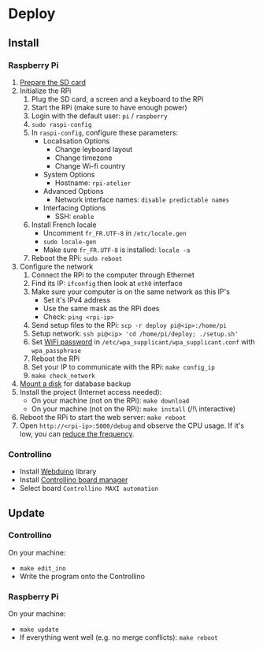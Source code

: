 # Deploy

## Install

### Raspberry Pi

1. [Prepare the SD card](https://www.framboise314.fr/preparez-votre-carte-sd-raspbian-sur-le-raspberry-pi/)
2. Initialize the RPi
    1. Plug the SD card, a screen and a keyboard to the RPi
    2. Start the RPi (make sure to have enough power)
    3. Login with the default user: `pi` / `raspberry`
    4. `sudo raspi-config`
    5. In `raspi-config`, configure these parameters:
        * Localisation Options
            * Change leyboard layout
            * Change timezone
            * Change Wi-fi country
        * System Options
            * Hostname: `rpi-atelier`
        * Advanced Options
            * Network interface names: `disable predictable names`
        * Interfacing Options
            * SSH: `enable`
    6. Install French locale
        * Uncomment `fr_FR.UTF-8` in `/etc/locale.gen`
        * `sudo locale-gen`
        * Make sure `fr_FR.UTF-8` is installed: `locale -a`
    7. Reboot the RPi: `sudo reboot`
3. Configure the network
    1. Connect the RPi to the computer through Ethernet
    2. Find its IP: `ifconfig` then look at `eth0` interface
    3. Make sure your computer is on the same network as this IP's
        * Set it's IPv4 address
        * Use the same mask as the RPi does
        * Check: `ping <rpi-ip>`
    4. Send setup files to the RPi: `scp -r deploy pi@<ip>:/home/pi`
    5. Setup network: `ssh pi@<ip> 'cd /home/pi/deploy; ./setup.sh'`
    6. Set [WiFi password](https://www.raspberrypi.org/documentation/configuration/wireless/wireless-cli.md) in `/etc/wpa_supplicant/wpa_supplicant.conf` with `wpa_passphrase`
    7. Reboot the RPi
    8. Set your IP to communicate with the RPi: `make config_ip`
    9. `make check_network`
4. [Mount a disk](https://www.raspberrypi-spy.co.uk/2014/05/how-to-mount-a-usb-flash-disk-on-the-raspberry-pi/) for database backup
5. Install the project (Internet access needed):
    * On your machine (not on the RPi): `make download`
    * On your machine (not on the RPi): `make install` (/!\ interactive)
6. Reboot the RPi to start the web server: `make reboot`
7. Open `http://<rpi-ip>:5000/debug` and observe the CPU usage. If it's low, you can [reduce the frequency](http://with-raspberrypi.blogspot.com/2014/03/cpu-frequency.html).

### Controllino

* Install [Webduino](https://github.com/sirleech/Webduino) library
* Install [Controllino board manager](https://github.com/CONTROLLINO-PLC/CONTROLLINO_Library#installation-guide)
* Select board `Controllino MAXI automation`

## Update

### Controllino

On your machine:

* `make edit_ino`
* Write the program onto the Controllino

### Raspberry Pi

On your machine:

* `make update`
* If everything went well (e.g. no merge conflicts): `make reboot`
